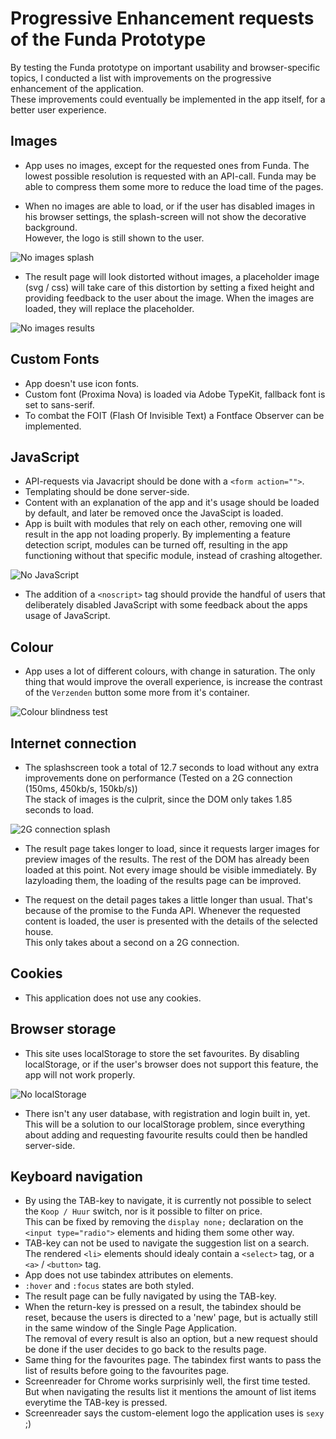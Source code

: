 # Progressive Enhancement requests of the Funda Prototype
By testing the Funda prototype on important usability and browser-specific topics, I conducted a list with improvements on the progressive enhancement of the application.  
These improvements could eventually be implemented in the app itself, for a better user experience.

## Images
- App uses no images, except for the requested ones from Funda. The lowest possible resolution is requested with an API-call. Funda may be able to compress them some more to reduce the load time of the pages.

- When no images are able to load, or if the user has disabled images in his browser settings, the splash-screen will not show the decorative background.  
However, the logo is still shown to the user.

![No images splash](https://raw.githubusercontent.com/BerendPronk/minor/master/assets/bt/no-images-splash.png)

- The result page will look distorted without images, a placeholder image (svg / css) will take care of this distortion by setting a fixed height and providing feedback to the user about the image. When the images are loaded, they will replace the placeholder.

![No images results](https://raw.githubusercontent.com/BerendPronk/minor/master/assets/bt/no-images-results.png)

## Custom Fonts
- App doesn't use icon fonts.
- Custom font (Proxima Nova) is loaded via Adobe TypeKit, fallback font is set to sans-serif.
- To combat the FOIT (Flash Of Invisible Text) a Fontface Observer can be implemented.

## JavaScript
- API-requests via Javacript should be done with a `<form action="">`.
- Templating should be done server-side.
- Content with an explanation of the app and it's usage should be loaded by default, and later be removed once the JavaScipt is loaded.
- App is built with modules that rely on each other, removing one will result in the app not loading properly. By implementing a feature detection script, modules can be turned off, resulting in the app functioning without that specific module, instead of crashing altogether.

![No JavaScript](https://raw.githubusercontent.com/BerendPronk/minor/master/assets/bt/no-javascript_fixed.png)

- The addition of a `<noscript>` tag should provide the handful of users that deliberately disabled JavaScript with some feedback about the apps usage of JavaScript.

## Colour
- App uses a lot of different colours, with change in saturation. The only thing that would improve the overall experience, is increase the contrast of the `Verzenden` button some more from it's container.

![Colour blindness test](https://raw.githubusercontent.com/BerendPronk/minor/master/assets/bt/colour-blindness-test.jpg)

## Internet connection
- The splashscreen took a total of 12.7 seconds to load without any extra improvements done on performance (Tested on a 2G connection (150ms, 450kb/s, 150kb/s))  
The stack of images is the culprit, since the DOM only takes 1.85 seconds to load.

![2G connection splash](https://raw.githubusercontent.com/BerendPronk/minor/master/assets/bt/2G-connection-splash_fixed.png)

- The result page takes longer to load, since it requests larger images for preview images of the results. The rest of the DOM has already been loaded at this point.
Not every image should be visible immediately. By lazyloading them, the loading of the results page can be improved.

- The request on the detail pages takes a little longer than usual. That's because of the promise to the Funda API. Whenever the requested content is loaded, the user is presented with the details of the selected house.  
This only takes about a second on a 2G connection.  

## Cookies
- This application does not use any cookies.

## Browser storage
- This site uses localStorage to store the set favourites. By disabling localStorage, or if the user's browser does not support this feature, the app will not work properly.

![No localStorage](https://raw.githubusercontent.com/BerendPronk/minor/master/assets/bt/no-localstorage.png)

- There isn't any user database, with registration and login built in, yet. This will be a solution to our localStorage problem, since everything about adding and requesting favourite results could then be handled server-side.

## Keyboard navigation
- By using the TAB-key to navigate, it is currently not possible to select the `Koop / Huur` switch, nor is it possible to filter on price.  
This can be fixed by removing the `display none;` declaration on the `<input type="radio">` elements and hiding them some other way.
- TAB-key can not be used to navigate the suggestion list on a search. The rendered `<li>` elements should idealy contain a `<select>` tag, or a `<a>` / `<button>` tag.
- App does not use tabindex attributes on elements.
- `:hover` and `:focus` states are both styled.
- The result page can be fully navigated by using the TAB-key.
- When the return-key is pressed on a result, the tabindex should be reset, because the users is directed to a 'new' page, but is actually still in the same window of the Single Page Application.  
The removal of every result is also an option, but a new request should be done if the user decides to go back to the results page.
- Same thing for the favourites page. The tabindex first wants to pass the list of results before going to the favourites page.
- Screenreader for Chrome works surprisinly well, the first time tested. But when navigating the results list it mentions the amount of list items everytime the TAB-key is pressed.
- Screenreader says the custom-element logo the application uses is `sexy` ;)
